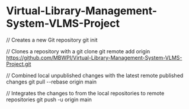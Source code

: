 # Virtual-Library-Management-System-VLMS-Project

// Creates a new Git repository
git init

// Clones a repository with a git clone
git remote add origin https://github.com/MBWPI/Virtual-Library-Management-System-VLMS-Project.git

// Combined local unpublished changes with the latest remote published changes 
git pull --rebase origin main

// Integrates the changes to from the local repositories to remote repositories
git push -u origin main
